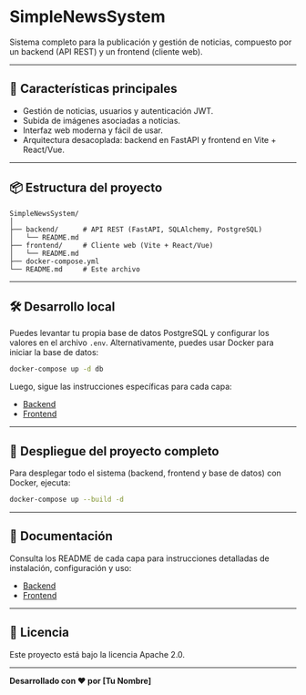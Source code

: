 # SimpleNewsSystem

Sistema completo para la publicación y gestión de noticias, compuesto por un backend (API REST) y un frontend (cliente web).

---

## 🚀 Características principales

- Gestión de noticias, usuarios y autenticación JWT.
- Subida de imágenes asociadas a noticias.
- Interfaz web moderna y fácil de usar.
- Arquitectura desacoplada: backend en FastAPI y frontend en Vite + React/Vue.

---

## 📦 Estructura del proyecto

```
SimpleNewsSystem/
│
├── backend/      # API REST (FastAPI, SQLAlchemy, PostgreSQL)
│   └── README.md
├── frontend/     # Cliente web (Vite + React/Vue)
│   └── README.md
├── docker-compose.yml
└── README.md     # Este archivo
```

---

## 🛠️ Desarrollo local

Puedes levantar tu propia base de datos PostgreSQL y configurar los valores en el archivo `.env`.
Alternativamente, puedes usar Docker para iniciar la base de datos:

```bash
docker-compose up -d db
```

Luego, sigue las instrucciones específicas para cada capa:

- [Backend](./backend/README.md)
- [Frontend](./frontend/README.md)

---

## 🚢 Despliegue del proyecto completo

Para desplegar todo el sistema (backend, frontend y base de datos) con Docker, ejecuta:

```bash
docker-compose up --build -d
```

---

## 📄 Documentación

Consulta los README de cada capa para instrucciones detalladas de instalación, configuración y uso:

- [Backend](./backend/README.md)
- [Frontend](./frontend/README.md)

---

## 📝 Licencia

Este proyecto está bajo la licencia Apache 2.0.

---

**Desarrollado con ❤️ por [Tu Nombre]**